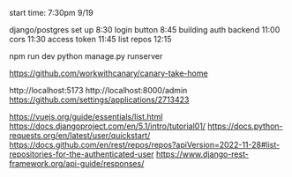 start time: 7:30pm 9/19

django/postgres set up 8:30
login button 8:45
building auth backend 11:00
cors 11:30
access token 11:45
list repos 12:15



npm run dev
python manage.py runserver


https://github.com/workwithcanary/canary-take-home

http://localhost:5173
http://localhost:8000/admin
https://github.com/settings/applications/2713423

https://vuejs.org/guide/essentials/list.html
https://docs.djangoproject.com/en/5.1/intro/tutorial01/
https://docs.python-requests.org/en/latest/user/quickstart/
https://docs.github.com/en/rest/repos/repos?apiVersion=2022-11-28#list-repositories-for-the-authenticated-user
https://www.django-rest-framework.org/api-guide/responses/